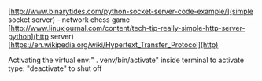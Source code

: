 [http://www.binarytides.com/python-socket-server-code-example/](simple socket server) - network chess game
[http://www.linuxjournal.com/content/tech-tip-really-simple-http-server-python](http server)
[https://en.wikipedia.org/wiki/Hypertext_Transfer_Protocol](http)


Activating the virtual env:" . venv/bin/activate" inside terminal to activate
                      type: "deactivate" to shut off
